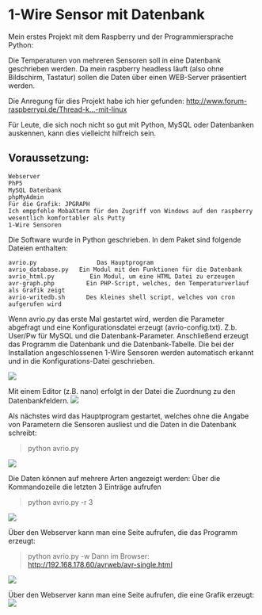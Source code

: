 #  1-Wire Sensor mit Datenbank #

Mein erstes Projekt mit dem Raspberry und der Programmiersprache Python:

Die Temperaturen von mehreren Sensoren soll in eine Datenbank geschrieben werden.
Da mein raspberry headless läuft (also ohne Bildschirm, Tastatur) sollen die Daten über einen WEB-Server präsentiert werden.

Die Anregung für dies Projekt habe ich hier gefunden:
http://www.forum-raspberrypi.de/Thread-k...-mit-linux

Für Leute, die sich noch nicht so gut mit Python, MySQL oder Datenbanken auskennen, kann dies vielleicht hilfreich sein.

## Voraussetzung: ##

    Webserver
    PhP5
    MySQL Datenbank
    phpMyAdmin
    Für die Grafik: JPGRAPH
    Ich emppfehle MobaXterm für den Zugriff von Windows auf den raspberry
    wesentlich komfortabler als Putty
    1-Wire Sensoren


Die Software wurde in Python geschrieben.
In dem Paket sind folgende Dateien enthalten:

    avrio.py                 Das Hauptprogram
    avrio_database.py   Ein Modul mit den Funktionen für die Datenbank
    avrio_html.py          Ein Modul, um eine HTML Datei zu erzeugen
    avr-graph.php         Ein PHP-Script, welches, den Temperaturverlauf als Grafik zeigt
    avrio-writedb.sh      Des kleines shell script, welches von cron aufgerufen wird

Wenn avrio.py das erste Mal gestartet wird, werden die Parameter abgefragt und eine Konfigurationsdatei erzeugt (avrio-config.txt).
Z.b. User/Pw für MySQL und die Datenbank-Parameter.
Anschließend erzeugt das Programm die Datenbank und die Datenbank-Tabelle.
Die bei der Installation angeschlossenen 1-Wire Sensoren werden automatisch erkannt und in die Konfigurations-Datei geschrieben.

![](http://www.hoeser-medien.de/pictures/avrio-1.png)

Mit einem Editor (z.B. nano) erfolgt in der Datei die Zuordnung zu den Datenbankfeldern.
![](http://www.hoeser-medien.de/pictures/avrio-2.png)

Als nächstes wird das Hauptprogram gestartet, welches ohne die Angabe von Parametern die Sensoren ausliest und die Daten in die Datenbank schreibt:
> python avrio.py

![](http://www.hoeser-medien.de/pictures/avrio-3.png)

Die Daten können auf mehrere Arten angezeigt werden:
Über die Kommandozeile die letzten 3 Einträge aufrufen
> python avrio.py -r 3

![](http://www.hoeser-medien.de/pictures/avrio-4.png)

Über den Webserver kann man eine Seite aufrufen, die das Programm erzeugt:
> python avrio.py -w
Dann im Browser: http://192.168.178.60/avrweb/avr-single.html

![](http://www.hoeser-medien.de/pictures/avrio-5.png)

Über den Webserver kann man eine Seite aufrufen, die eine Grafik erzeugt:
![](http://www.hoeser-medien.de/pictures/avrio-6.png)
